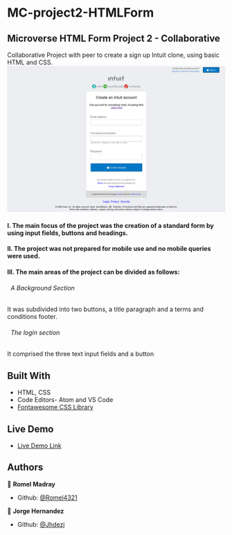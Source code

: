 # MC-project2-HTMLForm
## Microverse HTML Form Project 2 - Collaborative
Collaborative Project with peer to create a sign up Intuit clone, using basic HTML and CSS.
![screenshot](images/screenshot1.png)

#### I. The main focus of the project was the creation of a standard form by using input fields, buttons and headings.

#### II. The project was not prepared for mobile use and no mobile queries were used.

#### III. The main areas of the project can be divided as follows:

  ###### &nbsp; A Background Section
  It was subdivided into two buttons, a title paragraph and a terms and conditions footer.

  ###### &nbsp; The login section
  It comprised the three text input fields and a button


## Built With

- HTML, CSS
- Code Editors- Atom and VS Code
- [Fontawesome CSS Library](https://fontawesome.com/)

## Live Demo

- [Live Demo Link](https://rawcdn.githack.com/Jhdezj/MC-project2-HTMLForm/95b55bfeb206912b1f84c80bd9c3d818b5ed1fac/index.html)


## Authors

👤 **Romel Madray**

- Github: [@Romel4321](https://github.com/Romel4321)

👤 **Jorge Hernandez**

- Github: [@Jhdezj](https://github.com/Jhdezj)
